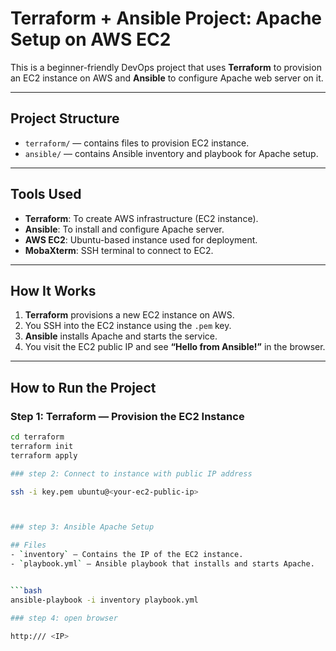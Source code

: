 # Terraform + Ansible Project: Apache Setup on AWS EC2

This is a beginner-friendly DevOps project that uses **Terraform** to provision an EC2 instance on AWS and **Ansible** to configure Apache web server on it.

---

## Project Structure

- `terraform/` — contains files to provision EC2 instance.
- `ansible/` — contains Ansible inventory and playbook for Apache setup.

---

## Tools Used

- **Terraform**: To create AWS infrastructure (EC2 instance).
- **Ansible**: To install and configure Apache server.
- **AWS EC2**: Ubuntu-based instance used for deployment.
- **MobaXterm**: SSH terminal to connect to EC2.

---

## How It Works

1. **Terraform** provisions a new EC2 instance on AWS.
2. You SSH into the EC2 instance using the `.pem` key.
3. **Ansible** installs Apache and starts the service.
4. You visit the EC2 public IP and see **“Hello from Ansible!”** in the browser.

---

## How to Run the Project

### Step 1: Terraform — Provision the EC2 Instance

```bash
cd terraform
terraform init
terraform apply

### step 2: Connect to instance with public IP address

ssh -i key.pem ubuntu@<your-ec2-public-ip>



### step 3: Ansible Apache Setup

## Files
- `inventory` – Contains the IP of the EC2 instance.
- `playbook.yml` – Ansible playbook that installs and starts Apache.


```bash
ansible-playbook -i inventory playbook.yml

### step 4: open browser

http:/// <IP>
